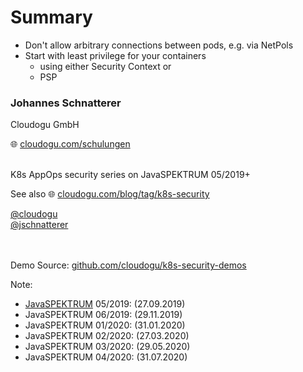 # Summary

* Don't allow arbitrary connections between pods, e.g. via NetPols   
* Start with least privilege for your containers
  * using either Security Context or
  * PSP 



<!-- .slide: data-background-image="images/title.svg"-->

### Johannes Schnatterer

Cloudogu GmbH

🌐  [cloudogu.com/schulungen](https://cloudogu.com/schulungen)

<br/>
K8s AppOps security series on JavaSPEKTRUM 05/2019+

See also 🌐 [cloudogu.com/blog/tag/k8s-security](https://cloudogu.com/blog/tag/k8s-security)

<p class="printOnly">
    <a href='https://twitter.com/cloudogu' class="social" target="_blank">
        <i class='fab fa-twitter'></i>
        @cloudogu
    </a>
    <br/>
    <a href='https://twitter.com/jschnatterer' class="social" target="_blank">
        <i class='fab fa-twitter'></i>
        @jschnatterer
    </a>
</p>

<br/>
<br/>
Demo Source: 
<a href='https://github.com/cloudogu/k8s-security-demos' class="social" target="_blank">
    <i class='fab fa-github'></i>
    github.com/cloudogu/k8s-security-demos
</a>

Note: 
* [JavaSPEKTRUM](https://www.sigs-datacom.de/fachzeitschriften/javaspektrum.html) 05/2019: (27.09.2019)
* JavaSPEKTRUM 06/2019: (29.11.2019)
* JavaSPEKTRUM 01/2020: (31.01.2020)
* JavaSPEKTRUM 02/2020: (27.03.2020)
* JavaSPEKTRUM 03/2020: (29.05.2020)
* JavaSPEKTRUM 04/2020: (31.07.2020)